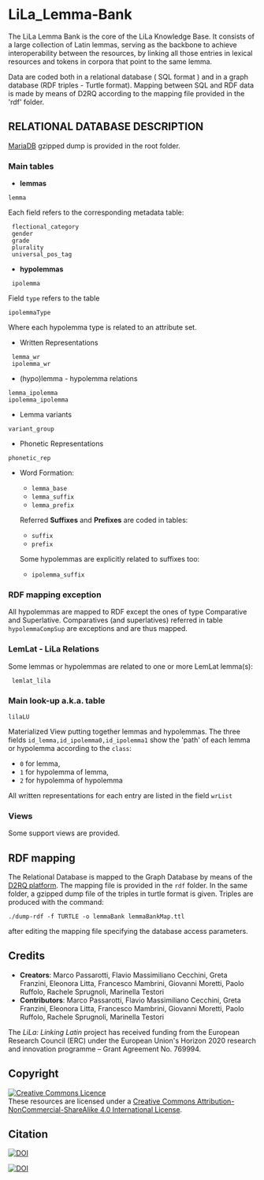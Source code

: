 # LiLa_Lemma-Bank
The LiLa Lemma Bank is the core of the LiLa Knowledge Base. It consists of a large collection of
Latin lemmas, serving as the backbone to achieve interoperability between the resources, by linking all those entries in lexical resources and tokens in corpora that point to the same lemma.

Data are coded both in a relational database ( SQL format ) and in a graph database (RDF triples - Turtle format).
Mapping between SQL and RDF data is made by means of D2RQ according to the mapping file provided in the 'rdf' folder.

##  RELATIONAL DATABASE DESCRIPTION

[MariaDB](https://mariadb.com/) gzipped dump is provided in the root folder.
 
### Main tables

* **lemmas** 
```
lemma
```
Each field refers to the corresponding metadata table:
```
 flectional_category 
 gender              
 grade               
 plurality           
 universal_pos_tag   
```


* **hypolemmas**
```
 ipolemma            
```
Field `type` refers to the table
```
ipolemmaType
```
Where each hypolemma type is related to an attribute set.


* Written Representations
```
 lemma_wr            
 ipolemma_wr         
```


* (hypo)lemma - hypolemma relations
```
lemma_ipolemma
ipolemma_ipolemma
```

* Lemma variants 
```
variant_group
``` 

* Phonetic Representations
```
phonetic_rep
```

* Word Formation:
    - `lemma_base` 
    - `lemma_suffix`
    - `lemma_prefix`
    
    Referred **Suffixes**  and  **Prefixes** are coded in tables:
    - `suffix`
    - `prefix`
    
    Some hypolemmas are explicitly related to suffixes too:
    - `ipolemma_suffix`



### RDF mapping exception
All hypolemmas are mapped to RDF except the ones of type Comparative and Superlative.
Comparatives (and superlatives) referred in table ```hypolemmaCompSup``` are exceptions and are thus mapped.



### LemLat - LiLa Relations

Some lemmas or hypolemmas are related to one or more LemLat lemma(s):
```
 lemlat_lila        
``` 



### Main look-up a.k.a. table

```
lilaLU
``` 
Materialized View putting together lemmas and hypolemmas.
The three fields ```id_lemma,id_ipolemma0,id_ipolemma1``` show the 'path' of 
each lemma or hypolemma according to the  ```class```: 
- `0` for  lemma, 
- `1` for  hypolemma of lemma, 
- `2` for  hypolemma of hypolemma

All written representations for each entry are listed in the field ```wrList```


### Views
Some support views are provided.



## RDF mapping

The Relational Database is mapped to the Graph Database by means of the [D2RQ platform](http://d2rq.org/).
The mapping file is provided in the ```rdf``` folder.
In the same folder, a gzipped dump file of the triples in turtle format is given.
Triples are produced with the command:

```
./dump-rdf -f TURTLE -o lemmaBank lemmaBankMap.ttl
```

after editing the mapping file specifying the database access parameters.


## Credits

- **Creators**: Marco Passarotti, Flavio Massimiliano Cecchini, Greta Franzini, Eleonora Litta, Francesco Mambrini, Giovanni Moretti, Paolo Ruffolo, Rachele Sprugnoli, Marinella Testori
- **Contributors**: Marco Passarotti, Flavio Massimiliano Cecchini, Greta Franzini, Eleonora Litta, Francesco Mambrini, Giovanni Moretti, Paolo Ruffolo, Rachele Sprugnoli, Marinella Testori

The _LiLa: Linking Latin_ project has received funding from the European Research Council (ERC) under the European Union's Horizon 2020 research and innovation programme – Grant Agreement No. 769994.

## Copyright
<a rel="license" href="http://creativecommons.org/licenses/by-nc-sa/4.0/"><img alt="Creative Commons Licence" style="border-width:0" src="https://i.creativecommons.org/l/by-nc-sa/4.0/88x31.png" /></a><br />These resources are licensed under a <a rel="license" href="http://creativecommons.org/licenses/by-nc-sa/4.0/">Creative Commons Attribution-NonCommercial-ShareAlike 4.0 International License</a>.

## Citation
[![DOI](https://zenodo.org/badge/DOI/10.5281/zenodo.4017229.svg)](https://doi.org/10.5281/zenodo.4017229)

[![DOI](https://zenodo.org/badge/296268550.svg)](https://zenodo.org/badge/latestdoi/296268550)

